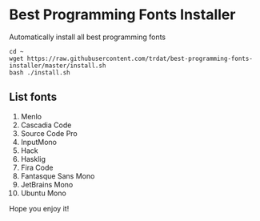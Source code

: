 # Best Programming Fonts Installer
Automatically install all best programming fonts
```
cd ~
wget https://raw.githubusercontent.com/trdat/best-programming-fonts-installer/master/install.sh
bash ./install.sh
```

## List fonts

1. Menlo
2. Cascadia Code
3. Source Code Pro
4. InputMono
5. Hack
6. Hasklig
7. Fira Code
8. Fantasque Sans Mono
9. JetBrains Mono
10. Ubuntu Mono


Hope you enjoy it!
